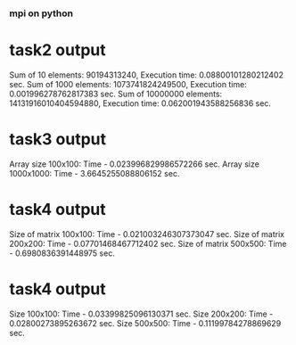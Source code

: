 ### mpi on python

# task2 output
Sum of 10 elements: 90194313240, Execution time: 0.08800101280212402 sec.
Sum of 1000 elements: 1073741824249500, Execution time: 0.001996278762817383 sec.
Sum of 10000000 elements: 14131916010404594880, Execution time: 0.062001943588256836 sec.

# task3 output
Array size 100x100: Time - 0.023996829986572266 sec.
Array size 1000x1000: Time - 3.6645255088806152 sec.

# task4 output
Size of matrix 100x100: Time - 0.021003246307373047 sec.
Size of matrix 200x200: Time - 0.07701468467712402 sec.
Size of matrix 500x500: Time - 0.6980836391448975 sec.

# task4 output
Size 100x100: Time - 0.03399825096130371 sec.
Size 200x200: Time - 0.02800273895263672 sec.
Size 500x500: Time - 0.11199784278869629 sec.

